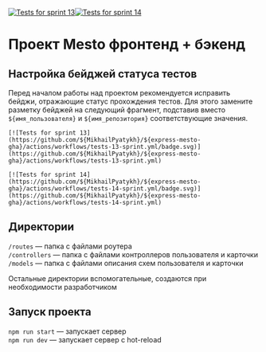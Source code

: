 [![Tests for sprint 13](https://github.com/${MikhailPyatykh}/${express-mesto-gha}/actions/workflows/tests-13-sprint.yml/badge.svg)](https://github.com/`${MikhailPyatykh}`/`${express-mesto-gha}`/actions/workflows/tests-13-sprint.yml)[![Tests for sprint 14](https://github.com/${MikhailPyatykh}/${express-mesto-gha}/actions/workflows/tests-14-sprint.yml/badge.svg)](https://github.com/${MikhailPyatykh}/${express-mesto-gha}/actions/workflows/tests-14-sprint.yml)

# Проект Mesto фронтенд + бэкенд

## Настройка бейджей статуса тестов

Перед началом работы над проектом рекомендуется исправить бейджи, отражающие статус прохождения тестов.
Для этого замените разметку бейджей на следующий фрагмент, подставив вместо `${имя_пользователя}` и `${имя_репозитория}` соответствующие значения.

```
[![Tests for sprint 13](https://github.com/${MikhailPyatykh}/${express-mesto-gha}/actions/workflows/tests-13-sprint.yml/badge.svg)](https://github.com/${MikhailPyatykh}/${express-mesto-gha}/actions/workflows/tests-13-sprint.yml)

[![Tests for sprint 14](https://github.com/${MikhailPyatykh}/${express-mesto-gha}/actions/workflows/tests-14-sprint.yml/badge.svg)](https://github.com/${MikhailPyatykh}/${express-mesto-gha}/actions/workflows/tests-14-sprint.yml)
```

## Директории

`/routes` — папка с файлами роутера  
`/controllers` — папка с файлами контроллеров пользователя и карточки  
`/models` — папка с файлами описания схем пользователя и карточки

Остальные директории вспомогательные, создаются при необходимости разработчиком

## Запуск проекта

`npm run start` — запускает сервер  
`npm run dev` — запускает сервер с hot-reload
